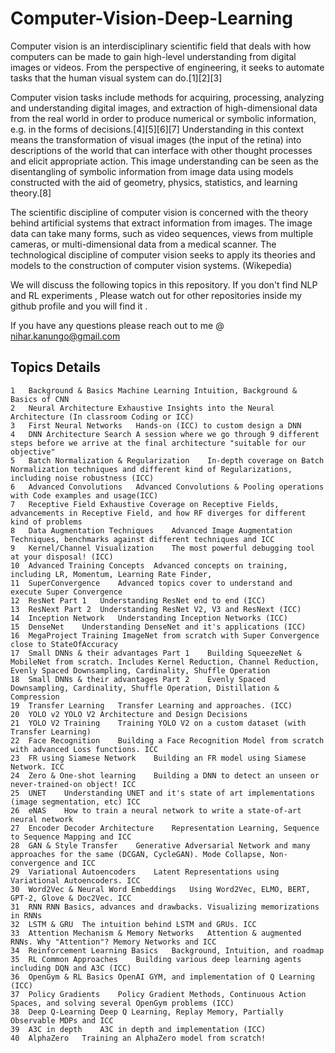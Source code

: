 # Computer-Vision-Deep-Learning
Computer vision is an interdisciplinary scientific field that deals with how computers can be made to gain high-level understanding from digital images or videos. From the perspective of engineering, it seeks to automate tasks that the human visual system can do.[1][2][3]

Computer vision tasks include methods for acquiring, processing, analyzing and understanding digital images, and extraction of high-dimensional data from the real world in order to produce numerical or symbolic information, e.g. in the forms of decisions.[4][5][6][7] Understanding in this context means the transformation of visual images (the input of the retina) into descriptions of the world that can interface with other thought processes and elicit appropriate action. This image understanding can be seen as the disentangling of symbolic information from image data using models constructed with the aid of geometry, physics, statistics, and learning theory.[8]

The scientific discipline of computer vision is concerned with the theory behind artificial systems that extract information from images. The image data can take many forms, such as video sequences, views from multiple cameras, or multi-dimensional data from a medical scanner. The technological discipline of computer vision seeks to apply its theories and models to the construction of computer vision systems. (Wikepedia)

We will discuss the following topics in this repository. If you don't find NLP and RL experiments , Please watch out for other repositories inside my github profile and you will find it .

If you have any questions please reach out to me @ nihar.kanungo@gmail.com

Topics	Details	
-------------------

	1	Background & Basics	Machine Learning Intuition, Background & Basics of CNN
	2	Neural Architecture	Exhaustive Insights into the Neural Architecture (In classroom Coding or ICC)
	3	First Neural Networks	Hands-on (ICC) to custom design a DNN
	4	DNN Architecture Search	A session where we go through 9 different steps before we arrive at the final architecture "suitable for our objective"
	5	Batch Normalization & Regularization	In-depth coverage on Batch Normalization techniques and different kind of Regularizations, including noise robustness (ICC)
	6	Advanced Convolutions	Advanced Convolutions & Pooling operations with Code examples and usage(ICC)
	7	Receptive Field	Exhaustive Coverage on Receptive Fields, advancements in Receptive Field, and how RF diverges for different kind of problems
	8	Data Augmentation Techniques	Advanced Image Augmentation Techniques, benchmarks against different techniques and ICC
	9	Kernel/Channel Visualization	The most powerful debugging tool at your disposal! (ICC)
	10	Advanced Training Concepts	Advanced concepts on training, including LR, Momentum, Learning Rate Finder,
	11	SuperConvergence	Advanced topics cover to understand and execute Super Convergence
	12	ResNet Part 1	Understanding ResNet end to end (ICC)
	13	ResNext Part 2	Understanding ResNet V2, V3 and ResNext (ICC)
	14	Inception Network	Understanding Inception Networks (ICC)
	15	DenseNet	Understanding DenseNet and it's applications (ICC)
	16	MegaProject	Training ImageNet from scratch with Super Convergence close to StateOfAccuracy
	17	Small DNNs & their advantages Part 1	Building SqueezeNet & MobileNet from scratch. Includes Kernel Reduction, Channel Reduction, Evenly Spaced Downsampling, Cardinality, Shuffle Operation
	18	Small DNNs & their advantages Part 2	Evenly Spaced Downsampling, Cardinality, Shuffle Operation, Distillation & Compression
	19	Transfer Learning	Transfer Learning and approaches. (ICC)
	20	YOLO v2	YOLO V2 Architecture and Design Decisions
	21	YOLO V2 Training	Training YOLO V2 on a custom dataset (with Transfer Learning)
	22	Face Recognition	Building a Face Recognition Model from scratch with advanced Loss functions. ICC
	23	FR using Siamese Network	Building an FR model using Siamese Network. ICC
	24	Zero & One-shot learning	Building a DNN to detect an unseen or never-trained-on object! ICC
	25	UNET	Understanding UNET and it's state of art implementations (image segmentation, etc) ICC
	26	eNAS	How to train a neural network to write a state-of-art neural network
	27	Encoder Decoder Architecture	Representation Learning, Sequence to Sequence Mapping and ICC
	28	GAN & Style Transfer	Generative Adversarial Network and many approaches for the same (DCGAN, CycleGAN). Mode Collapse, Non-convergence and ICC
	29	Variational Autoencoders	Latent Representations using Variational Autoencoders. ICC
	30	Word2Vec & Neural Word Embeddings	Using Word2Vec, ELMO, BERT, GPT-2, Glove & Doc2Vec. ICC
	31	RNN	RNN Basics, advances and drawbacks. Visualizing memorizations in RNNs
	32	LSTM & GRU	The intuition behind LSTM and GRUs. ICC
	33	Attention Mechanism & Memory Networks	Attention & augmented RNNs. Why "Attention"? Memory Networks and ICC
	34	Reinforcement Learning Basics	Background, Intuition, and roadmap
	35	RL Common Approaches	Building various deep learning agents including DQN and A3C (ICC)
	36	OpenGym & RL Basics	OpenAI GYM, and implementation of Q Learning (ICC)
	37	Policy Gradients	Policy Gradient Methods, Continuous Action Spaces, and solving several OpenGym problems (ICC)
	38	Deep Q-Learning	Deep Q Learning, Replay Memory, Partially Observable MDPs and ICC
	39	A3C in depth	A3C in depth and implementation (ICC)
	40	AlphaZero	Training an AlphaZero model from scratch!


